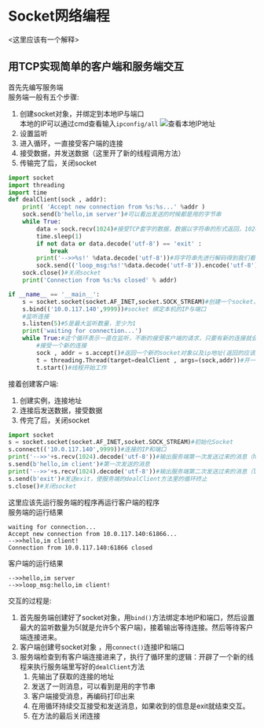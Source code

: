 # Socket网络编程
<这里应该有一个解释>
## 用TCP实现简单的客户端和服务端交互
首先先编写服务端
</br>服务端一般有五个步骤:
1. 创建socket对象，并绑定到本地IP与端口
    </br>本地的IP可以通过cmd查看输入```ipconfig/all```
    ![查看本地IP地址]()
2. 设置监听
3. 进入循环，一直接受客户端的连接
4. 接受数据，并发送数据（这里开了新的线程调用方法）
5. 传输完了后，关闭socket
```python
import socket
import threading
import time
def dealClient(sock , addr):
    print( 'Accept new connection from %s:%s...' %addr )
    sock.send(b'hello,im server')#可以看出发送的时候都是用的字节串
    while True:
        data = sock.recv(1024)#接受TCP套字的数据，数据以字符串的形式返回，1024表示可以接受的最大的数据量字节数
        time.sleep(1)
        if not data or data.decode('utf-8') == 'exit' :
            break
        print('-->>%s!' %data.decode('utf-8'))#将字符串先进行解码得到我们看得懂的字符串
        sock.send(('loop_msg:%s!'%data.decode('utf-8')).encode('utf-8'))#发送的时候，把需要发送的内容先进行编码，得到字节串然后发送出去
    sock.close()#关闭socket
    print('Connection from %s:%s closed' % addr)

if __name__ == '__main__':
    s = socket.socket(socket.AF_INET,socket.SOCK_STREAM)#创建一个socket，AF_INET是使用IPv4进行服务器之间的网络通信；SOCK_STREAM流式socket，用于TCP；这两个用来参数用来创建TCP socket
    s.bind(('10.0.117.140',9999))#socket 绑定本机的IP与端口
    #监听连接
    s.listen(5)#5是最大监听数量，至少为1
    print('waiting for connection...')
    while True:#这个循环表示一直在监听，不断的接受客户端的请求，只要有新的连接就会被捕捉到进行下一次循环（由上面知道，最多有5个）
        #接受一个新的连接
        sock , addr = s.accept()#返回一个新的socket对象以及ip地址(返回的应该是个元组，后面才能实现打印)
        t = threading.Thread(target=dealClient , args=(sock,addr))#开一个新的线程z执行dealClient方法，来处理TCP连接
        t.start()#线程开始工作
```
接着创建客户端:
1. 创建实例，连接地址
2. 连接后发送数据，接受数据
3. 传完了后，关闭socket
```python
import socket
s = socket.socket(socket.AF_INET,socket.SOCK_STREAM)#初始化Socket
s.connect(('10.0.117.140',9999))#连接的IP和端口
print('-->>'+s.recv(1024).decode('utf-8'))#输出服务端第一次发送过来的消息（hello,im server）
s.send(b'hello,im client')#第一次发送的消息
print('-->>'+s.recv(1024).decode('utf-8'))#输出服务端第二次发送过来的消息（loop_msg:）
s.send(b'exit')#发送exit，使服务端的dealClient方法里的循环终止
s.close()#关闭socket
```
这里应该先运行服务端的程序再运行客户端的程序
</br>服务端的运行结果
```
waiting for connection...
Accept new connection from 10.0.117.140:61866...
-->>hello,im client!
Connection from 10.0.117.140:61866 closed
```
客户端的运行结果
```
-->>hello,im server
-->>loop_msg:hello,im client!
```
交互的过程是:
1. 首先服务端创建好了socket对象，用```bind()```方法绑定本地IP和端口，然后设置最大的监听数量为5(就是允许5个客户端)，接着输出等待连接。然后等待客户端连接进来。
2. 客户端创建号socket对象 ，用```connect()```连接IP和端口
3. 服务端检查到有客户端连接进来了，执行了循环里的逻辑：开辟了一个新的线程来执行服务端里写好的```dealClient```方法
    1. 先输出了获取的连接的地址
    2. 发送了一则消息，可以看到是用的字节串
    2. 客户端接受消息，再编码打印出来
    3. 在用循环持续交互接受和发送消息，如果收到的信息是exit就结束交互。
    4. 在方法的最后关闭连接